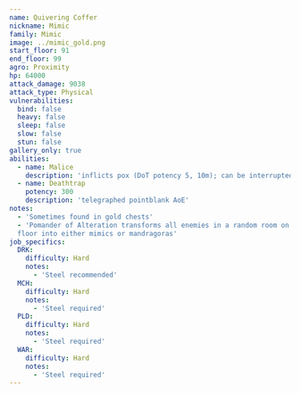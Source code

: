 ```yaml
---
name: Quivering Coffer
nickname: Mimic
family: Mimic
image: ../mimic_gold.png
start_floor: 91
end_floor: 99
agro: Proximity
hp: 64000
attack_damage: 9038
attack_type: Physical
vulnerabilities:
  bind: false
  heavy: false
  sleep: false
  slow: false
  stun: false
gallery_only: true
abilities:
  - name: Malice
    description: 'inflicts pox (DoT potency 5, 10m); can be interrupted'
  - name: Deathtrap
    potency: 300
    description: 'telegraphed pointblank AoE'
notes:
  - 'Sometimes found in gold chests'
  - 'Pomander of Alteration transforms all enemies in a random room on the next
  floor into either mimics or mandragoras'
job_specifics:
  DRK:
    difficulty: Hard
    notes:
      - 'Steel recommended'
  MCH:
    difficulty: Hard
    notes:
      - 'Steel required'
  PLD:
    difficulty: Hard
    notes:
      - 'Steel required'
  WAR:
    difficulty: Hard
    notes:
      - 'Steel required'
---
```

